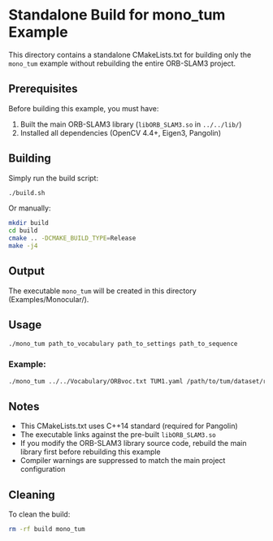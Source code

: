 # Standalone Build for mono_tum Example

This directory contains a standalone CMakeLists.txt for building only the `mono_tum` example without rebuilding the entire ORB-SLAM3 project.

## Prerequisites

Before building this example, you must have:
1. Built the main ORB-SLAM3 library (`libORB_SLAM3.so` in `../../lib/`)
2. Installed all dependencies (OpenCV 4.4+, Eigen3, Pangolin)

## Building

Simply run the build script:

```bash
./build.sh
```

Or manually:

```bash
mkdir build
cd build
cmake .. -DCMAKE_BUILD_TYPE=Release
make -j4
```

## Output

The executable `mono_tum` will be created in this directory (Examples/Monocular/).

## Usage

```bash
./mono_tum path_to_vocabulary path_to_settings path_to_sequence
```

### Example:

```bash
./mono_tum ../../Vocabulary/ORBvoc.txt TUM1.yaml /path/to/tum/dataset/rgbd_dataset_freiburg1_xyz
```

## Notes

- This CMakeLists.txt uses C++14 standard (required for Pangolin)
- The executable links against the pre-built `libORB_SLAM3.so`
- If you modify the ORB-SLAM3 library source code, rebuild the main library first before rebuilding this example
- Compiler warnings are suppressed to match the main project configuration

## Cleaning

To clean the build:

```bash
rm -rf build mono_tum
```
